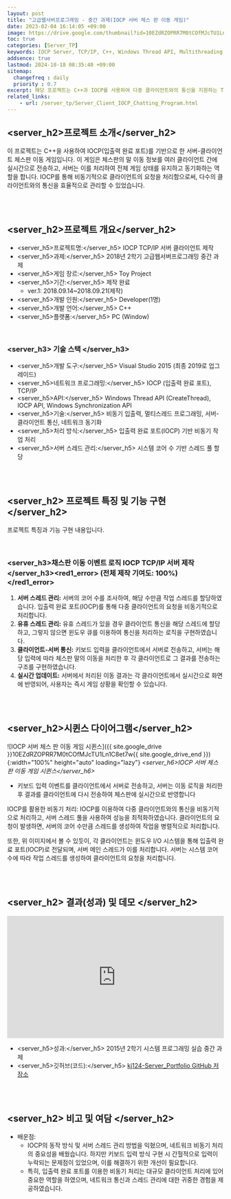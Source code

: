 ```yaml
---
layout: post
title: "고급웹서버프로그래밍 - 중간 과제(IOCP 서버 체스 판 이동 게임)"
date: 2023-02-04 16:14:05 +09:00
image: https://drive.google.com/thumbnail?id=10EZdRZOPRR7M0tCOfMJcTU1Ln1C8et7w
toc: true
categories: [Server_TP]
keywords: IOCP Server, TCP/IP, C++, Windows Thread API, Multithreading, Semaphore, Network Programming, Asynchronous I/O, Client-Server Architecture, Synchronization, Real-time Communication, Chessboard Game, Parallel Processing, File I/O, CreateThread API
addsence: true
lastmod: 2024-10-18 08:35:40 +09:00
sitemap: 
  changefreq : daily
  priority : 0.7
excerpt: 해당 프로젝트는 C++과 IOCP를 사용하여 다중 클라이언트와의 통신을 지원하는 TCP/IP 서버-클라이언트 체스 게임입니다. 비동기 입출력 및 스레드 관리를 통해 실시간 체스판 상태 동기화를 구현했습니다.
related_links:
    - url: /server_tp/Server_Client_IOCP_Chatting_Program.html
---
```


## <server_h2>프로젝트 소개</server_h2>

이 프로젝트는 C++을 사용하여 IOCP(입출력 완료 포트)를 기반으로 한 서버-클라이언트 체스판 이동 게임입니다. 이 게임은 체스판의 말 이동 정보를 여러 클라이언트 간에 실시간으로 전송하고, 서버는 이를 처리하여 전체 게임 상태를 유지하고 동기화하는 역할을 합니다. IOCP를 통해 비동기적으로 클라이언트의 요청을 처리함으로써, 다수의 클라이언트와의 통신을 효율적으로 관리할 수 있었습니다.

<br>
<br>

## <server_h2>프로젝트 개요</server_h2>

- <span><server_h5>프로젝트명:</server_h5> IOCP TCP/IP 서버 클라이언트 제작</span>
- <span><server_h5>과제:</server_h5> 2018년 2학기 고급웹서버프로그래밍 중간 과제</span>
- <span><server_h5>게임 장르:</server_h5> Toy Project</span>
- <span><server_h5>기간:</server_h5> 제작 완료</span>
    - ver.1: 2018.09.14~2018.09.21(제작)
- <span><server_h5>개발 인원:</server_h5> Developer(1명)</span>
- <span><server_h5>개발 언어:</server_h5> C++ </span>
- <span><server_h5>플랫폼:</server_h5> PC (Window)</span>

<br>

### <server_h3> 기술 스택 </server_h3>

- <span><server_h5>개발 도구:</server_h5> Visual Studio 2015 (최종 2019로 업그레이드) </span>
- <span><server_h5>네트워크 프로그래밍:</server_h5> IOCP (입출력 완료 포트), TCP/IP </span>
- <span><server_h5>API:</server_h5> Windows Thread API (CreateThread), IOCP API, Windows Synchronization API </span>
- <span><server_h5>기술:</server_h5> 비동기 입출력, 멀티스레드 프로그래밍, 서버-클라이언트 통신, 네트워크 동기화 </span>
- <span><server_h5>처리 방식:</server_h5> 입출력 완료 포트(IOCP) 기반 비동기 작업 처리 </span>
- <span><server_h5>서버 스레드 관리:</server_h5> 시스템 코어 수 기반 스레드 풀 할당 </span>

<br>
<br>

## <server_h2> 프로젝트 특징 및 기능 구현 </server_h2>

프로젝트 특징과 기능 구현 내용입니다.

<br>

### <server_h3>채스판 이동 이벤트 로직 IOCP TCP/IP 서버 제작</server_h3><red1_error> (전체 제작 기여도: 100%)</red1_error>

1. **서버 스레드 관리:** 서버의 코어 수를 조사하여, 해당 수만큼 작업 스레드를 할당하였습니다. 입출력 완료 포트(IOCP)를 통해 다중 클라이언트의 요청을 비동기적으로 처리합니다.
2. **유휴 스레드 관리:** 유휴 스레드가 있을 경우 클라이언트 통신을 해당 스레드에 할당하고, 그렇지 않으면 윈도우 큐를 이용하여 통신을 처리하는 로직을 구현하였습니다.
3. **클라이언트-서버 통신:** 키보드 입력을 클라이언트에서 서버로 전송하고, 서버는 해당 입력에 따라 체스판 말의 이동을 처리한 후 각 클라이언트로 그 결과를 전송하는 구조를 구현하였습니다.
4. **실시간 업데이트:** 서버에서 처리된 이동 결과는 각 클라이언트에서 실시간으로 화면에 반영되어, 사용자는 즉시 게임 상황을 확인할 수 있습니다.

<br>
<br>

## <server_h2>시퀸스 다이어그램</server_h2>

![IOCP 서버 체스 판 이동 게임 시퀸스]({{ site.google_drive }}10EZdRZOPRR7M0tCOfMJcTU1Ln1C8et7w{{ site.google_drive_end }}){:width="100%" height="auto" loading="lazy"}
*<server_h6>IOCP 서버 체스 판 이동 게임 시퀸스</server_h6>*

- 키보드 입력 이벤트를 클라이언트에서 서버로 전송하고, 서버는 이동 로직을 처리한 후 결과를 클라이언트에 다시 전송하여 체스판에 실시간으로 반영합니다

IOCP를 활용한 비동기 처리: IOCP를 이용하여 다중 클라이언트와의 통신을 비동기적으로 처리하고, 서버 스레드 풀을 사용하여 성능을 최적화하였습니다. 클라이언트의 요청이 발생하면, 서버의 코어 수만큼 스레드를 생성하여 작업을 병렬적으로 처리합니다.
  
또한, 위 이미지에서 볼 수 있듯이, 각 클라이언트는 윈도우 I/O 시스템을 통해 입출력 완료 포트(IOCP)로 전달되며, 서버 메인 스레드가 이를 처리합니다. 서버는 시스템 코어 수에 따라 작업 스레드를 생성하여 클라이언트의 요청을 처리합니다.

<br>
<br>

## <server_h2> 결과(성과) 및 데모 </server_h2>

<iframe  width="100%" style="aspect-ratio:16/9" src="https://www.youtube.com/embed/hA4AJzZA-Xk" title="IOCP 서버 제작 과제" frameborder="0" allow="accelerometer; autoplay; clipboard-write; encrypted-media; gyroscope; picture-in-picture; web-share" allowfullscreen></iframe> 

- <span><server_h5>성과:</server_h5> 2015년 2학기 시스템 프로그래밍 실습 중간 과제 </span>
- <span><server_h5>깃허브(코드):</server_h5> [kj124-Server_Portfolio GitHub 저장소](https://github.com/kj1241/Server_Portfolio/tree/main/Advanced%20Web%20Server%20Programming/IOCPServerAssignments)</span>

<br>
<br>

## <server_h2> 비고 및 여담 </server_h2>

- 배운점:
    - IOCP의 동작 방식 및 서버 스레드 관리 방법을 익혔으며, 네트워크 비동기 처리의 중요성을 배웠습니다. 하지만 키보드 입력 방식 구현 시 간헐적으로 입력이 누락되는 문제점이 있었으며, 이를 해결하기 위한 개선이 필요합니다.
    - 특히, 입출력 완료 포트를 이용한 비동기 처리는 대규모 클라이언트 처리에 있어 중요한 역할을 하였으며, 네트워크 통신과 스레드 관리에 대한 귀중한 경험을 제공하였습니다.